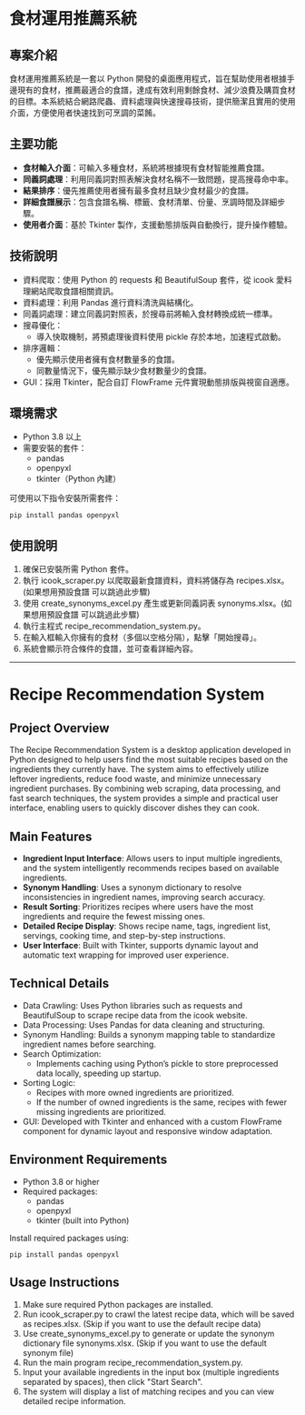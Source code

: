 # 食材運用推薦系統

## 專案介紹

食材運用推薦系統是一套以 Python 開發的桌面應用程式，旨在幫助使用者根據手邊現有的食材，推薦最適合的食譜，達成有效利用剩餘食材、減少浪費及購買食材的目標。本系統結合網路爬蟲、資料處理與快速搜尋技術，提供簡潔且實用的使用介面，方便使用者快速找到可烹調的菜餚。

## 主要功能

- **食材輸入介面**：可輸入多種食材，系統將根據現有食材智能推薦食譜。
- **同義詞處理**：利用同義詞對照表解決食材名稱不一致問題，提高搜尋命中率。
- **結果排序**：優先推薦使用者擁有最多食材且缺少食材最少的食譜。
- **詳細食譜展示**：包含食譜名稱、標籤、食材清單、份量、烹調時間及詳細步驟。
- **使用者介面**：基於 Tkinter 製作，支援動態排版與自動換行，提升操作體驗。

## 技術說明

- 資料爬取：使用 Python 的 requests 和 BeautifulSoup 套件，從 icook 愛料理網站爬取食譜相關資訊。
- 資料處理：利用 Pandas 進行資料清洗與結構化。
- 同義詞處理：建立同義詞對照表，於搜尋前將輸入食材轉換成統一標準。
- 搜尋優化：
  - 導入快取機制，將預處理後資料使用 pickle 存於本地，加速程式啟動。
- 排序邏輯：
  - 優先顯示使用者擁有食材數量多的食譜。
  - 同數量情況下，優先顯示缺少食材數量少的食譜。
- GUI：採用 Tkinter，配合自訂 FlowFrame 元件實現動態排版與視窗自適應。

## 環境需求

- Python 3.8 以上
- 需要安裝的套件：
  - pandas
  - openpyxl
  - tkinter（Python 內建）

可使用以下指令安裝所需套件：

`pip install pandas openpyxl`

## 使用說明
1. 確保已安裝所需 Python 套件。
2. 執行 icook_scraper.py 以爬取最新食譜資料，資料將儲存為 recipes.xlsx。(如果想用預設食譜 可以跳過此步驟)
3. 使用 create_synonyms_excel.py 產生或更新同義詞表 synonyms.xlsx。(如果想用預設食譜 可以跳過此步驟)
4. 執行主程式 recipe_recommendation_system.py。
5. 在輸入框輸入你擁有的食材（多個以空格分隔），點擊「開始搜尋」。
6. 系統會顯示符合條件的食譜，並可查看詳細內容。

--------------------------------------------------------------

# Recipe Recommendation System

## Project Overview

The Recipe Recommendation System is a desktop application developed in Python designed to help users find the most suitable recipes based on the ingredients they currently have. The system aims to effectively utilize leftover ingredients, reduce food waste, and minimize unnecessary ingredient purchases. By combining web scraping, data processing, and fast search techniques, the system provides a simple and practical user interface, enabling users to quickly discover dishes they can cook.

## Main Features

- **Ingredient Input Interface**: Allows users to input multiple ingredients, and the system intelligently recommends recipes based on available ingredients.
- **Synonym Handling**: Uses a synonym dictionary to resolve inconsistencies in ingredient names, improving search accuracy.
- **Result Sorting**: Prioritizes recipes where users have the most ingredients and require the fewest missing ones.
- **Detailed Recipe Display**: Shows recipe name, tags, ingredient list, servings, cooking time, and step-by-step instructions.
- **User Interface**: Built with Tkinter, supports dynamic layout and automatic text wrapping for improved user experience.

## Technical Details

- Data Crawling: Uses Python libraries such as requests and BeautifulSoup to scrape recipe data from the icook website.
- Data Processing: Uses Pandas for data cleaning and structuring.
- Synonym Handling: Builds a synonym mapping table to standardize ingredient names before searching.
- Search Optimization:
  - Implements caching using Python’s pickle to store preprocessed data locally, speeding up startup.
- Sorting Logic:
  - Recipes with more owned ingredients are prioritized.
  - If the number of owned ingredients is the same, recipes with fewer missing ingredients are prioritized.
- GUI: Developed with Tkinter and enhanced with a custom FlowFrame component for dynamic layout and responsive window adaptation.

## Environment Requirements

- Python 3.8 or higher
- Required packages:
  - pandas
  - openpyxl
  - tkinter (built into Python)

Install required packages using:

`pip install pandas openpyxl`

## Usage Instructions
1. Make sure required Python packages are installed.
2. Run icook_scraper.py to crawl the latest recipe data, which will be saved as recipes.xlsx. (Skip if you want to use the default recipe data)
3. Use create_synonyms_excel.py to generate or update the synonym dictionary file synonyms.xlsx. (Skip if you want to use the default synonym file)
4. Run the main program recipe_recommendation_system.py.
5. Input your available ingredients in the input box (multiple ingredients separated by spaces), then click "Start Search".
6. The system will display a list of matching recipes and you can view detailed recipe information.
